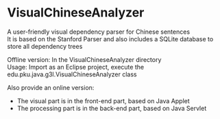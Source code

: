 VisualChineseAnalyzer
=====================

A user-friendly visual dependency parser for Chinese sentences  
It is based on the Stanford Parser and also includes a SQLite database to store all dependency trees  
  
Offline version: In the VisualChineseAnalyzer directory  
    Usage: Import as an Eclipse project, execute the edu.pku.java.g3l.VisualChineseAnalyzer class  
  
Also provide an online version:  
- The visual part is in the front-end part, based on Java Applet  
- The processing part is in the back-end part, based on Java Servlet  
